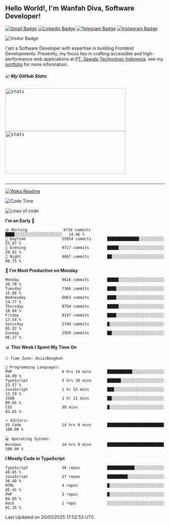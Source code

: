 ## Hello World!, I'm Wanfah Diva, Software Developer!

[![Gmail Badge](https://img.shields.io/badge/-Gmail-white?style=plastic&logo=Gmail&link=mailto:aditputrafirmansyah@gmail.com)](mailto:wanfahdivaa@gmail.com)
[![Linkedin Badge](https://img.shields.io/badge/-LinkedIn-blue?style=plastic&logo=Linkedin&link=https://www.linkedin.com/in/aditputrafirmansyah/)](https://www.linkedin.com/in/wanfahdiva/)
[![Telegram Badge](https://img.shields.io/badge/-Telegram-blue?style=plastic&logo=telegram&link=https://t.me/Adithya_13)](https://t.me/wanfahdiva)
[![Instagram Badge](https://img.shields.io/badge/-Instagram-white?style=plastic&logo=instagram&link=https://www.instagram.com/adithya_firmansyahputra/)](https://www.instagram.com/wnfhdva/)

![Visitor Badge](https://visitor-badge.laobi.icu/badge?page_id=wanfahdiva.wanfahdiva)

<p>
I'am a Software Developer with expertise in building Frontend Developments.
Presently, my focus lies in crafting accessible and high-performance web applications at  <a href="https://sawala/tech" target="_blank">PT. Sawala Technology Indonesia</a>. see my <a href="http://wanfahdiva-com.vercel.app/" target="_blank">portfolio</a> for more information.
</p>

<h5 align="left">
  
📈 **My GitHub Stats:**

</h5>

<div align="left">
<kbd>
  <img height="135em" width="380em" alt="stats" src="https://github-readme-stats-salesp07.vercel.app/api?username=wanfahdiva&count_private=true&show_icons=true&theme=react&rank_icon=github&border_radius=10&hide_title=true"></kbd>
</kbd>
<kbd>
    <img height="135em" width="380em" alt="stats" src="https://github-readme-activity-graph.vercel.app/graph?username=wanfahdiva&theme=react&hide_title=true"></kbd>
</div>

<br />

---

[![Waka Readme](https://github.com/wanfahdiva/wanfahdiva/actions/workflows/waka.yml/badge.svg)](https://github.com/wanfahdiva/wanfahdiva/actions/workflows/waka.yml)

<!--START_SECTION:waka-->
![Code Time](http://img.shields.io/badge/Code%20Time-1%2C617%20hrs%207%20mins-blue)

![Lines of code](https://img.shields.io/badge/From%20Hello%20World%20I%27ve%20Written-22.2%20million%20lines%20of%20code-blue)

**I'm an Early 🐤** 

```text
🌞 Morning                6716 commits        ████░░░░░░░░░░░░░░░░░░░░░   14.46 % 
🌆 Daytime                25954 commits       ██████████████░░░░░░░░░░░   55.87 % 
🌃 Evening                9717 commits        █████░░░░░░░░░░░░░░░░░░░░   20.92 % 
🌙 Night                  4067 commits        ██░░░░░░░░░░░░░░░░░░░░░░░   08.75 % 
```
📅 **I'm Most Productive on Monday** 

```text
Monday                   9616 commits        █████░░░░░░░░░░░░░░░░░░░░   20.70 % 
Tuesday                  7366 commits        ████░░░░░░░░░░░░░░░░░░░░░   15.86 % 
Wednesday                6863 commits        ████░░░░░░░░░░░░░░░░░░░░░   14.77 % 
Thursday                 8754 commits        █████░░░░░░░░░░░░░░░░░░░░   18.84 % 
Friday                   8147 commits        ████░░░░░░░░░░░░░░░░░░░░░   17.54 % 
Saturday                 2749 commits        █░░░░░░░░░░░░░░░░░░░░░░░░   05.92 % 
Sunday                   2959 commits        ██░░░░░░░░░░░░░░░░░░░░░░░   06.37 % 
```


📊 **This Week I Spent My Time On** 

```text
🕑︎ Time Zone: Asia/Bangkok

💬 Programming Languages: 
PHP                      6 hrs 14 mins       ███████████░░░░░░░░░░░░░░   44.09 % 
TypeScript               3 hrs 20 mins       ██████░░░░░░░░░░░░░░░░░░░   23.57 % 
JavaScript               1 hr 52 mins        ███░░░░░░░░░░░░░░░░░░░░░░   13.29 % 
JSON                     1 hr 21 mins        ██░░░░░░░░░░░░░░░░░░░░░░░   09.65 % 
CSS                      30 mins             █░░░░░░░░░░░░░░░░░░░░░░░░   03.61 % 

🔥 Editors: 
VS Code                  14 hrs 8 mins       █████████████████████████   100.00 % 

💻 Operating System: 
Windows                  14 hrs 8 mins       █████████████████████████   100.00 % 
```

**I Mostly Code in TypeScript** 

```text
TypeScript               36 repos            ████████████░░░░░░░░░░░░░   48.65 % 
JavaScript               27 repos            █████████░░░░░░░░░░░░░░░░   36.49 % 
HTML                     4 repos             █░░░░░░░░░░░░░░░░░░░░░░░░   05.41 % 
PHP                      3 repos             █░░░░░░░░░░░░░░░░░░░░░░░░   04.05 % 
Hack                     1 repo              ░░░░░░░░░░░░░░░░░░░░░░░░░   01.35 % 
```




 Last Updated on 20/01/2025 17:52:53 UTC
<!--END_SECTION:waka-->
